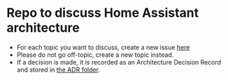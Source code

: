 # Repo to discuss Home Assistant architecture

- For each topic you want to discuss, create a new issue [here](https://github.com/home-assistant/architecture/issues/new)
- Please do not go off-topic, create a new topic instead.
- If a decision is made, it is recorded as an Architecture Decision Record and stored in [the ADR folder](https://github.com/home-assistant/architecture/blob/master/adr/).
